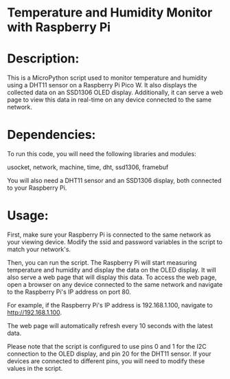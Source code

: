 # Temperature and Humidity Monitor with Raspberry Pi

# Description:
This is a MicroPython script used to monitor temperature and humidity using a DHT11 sensor on a Raspberry Pi Pico W. 
It also displays the collected data on an SSD1306 OLED display. Additionally, it can serve a web page to view this data 
in real-time on any device connected to the same network.

# Dependencies:
To run this code, you will need the following libraries and modules:

usocket, 
network, 
machine, 
time, 
dht, 
ssd1306, 
framebuf

You will also need a DHT11 sensor and an SSD1306 display, both connected to your Raspberry Pi.

# Usage:
First, make sure your Raspberry Pi is connected to the same network as your viewing device. Modify the ssid and password 
variables in the script to match your network's.

Then, you can run the script. The Raspberry Pi will start measuring temperature and humidity and display the data on the 
OLED display. It will also serve a web page that will display this data. To access the web page, open a browser on any 
device connected to the same network and navigate to the Raspberry Pi's IP address on port 80.

For example, if the Raspberry Pi's IP address is 192.168.1.100, navigate to http://192.168.1.100.

The web page will automatically refresh every 10 seconds with the latest data.

Please note that the script is configured to use pins 0 and 1 for the I2C connection to the OLED display, and pin 20 for the DHT11 sensor. If your devices are connected to different pins, you will need to modify these values in the script.

